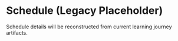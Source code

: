 # Schedule (Legacy Placeholder)

Schedule details will be reconstructed from current learning journey artifacts.

